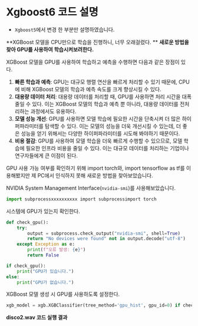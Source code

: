 
# Xgboost6 코드 설명



* `Xgboost5`에서 변경 한 부분만 설명하였습니다.



**XGBoost 모델을 CPU만으로 학습을 진행하니, 너무 오래걸렸다. **
**새로운 방법을 찾아 GPU를 사용하여 학습시켜보려한다.** 



XGBoost 모델을 GPU를 사용하여 학습하고 예측을 수행하면 다음과 같은 장점이 있다.

1. **빠른 학습과 예측**: GPU는 대규모 행렬 연산을 빠르게 처리할 수 있기 때문에, CPU에 비해 XGBoost 모델의 학습과 예측 속도를 크게 향상시킬 수 있다.
2. **대용량 데이터 처리**: 대용량 데이터를 처리할 때, GPU를 사용하면 처리 시간을 대폭 줄일 수 있다. 이는 XGBoost 모델의 학습과 예측 뿐 아니라, 대용량 데이터를 전처리하는 과정에서도 유용하다.
3. **모델 성능 개선**: GPU를 사용하면 모델 학습에 필요한 시간을 단축시켜 더 많은 하이퍼파라미터를 탐색할 수 있다. 이는 모델의 성능을 더욱 개선시킬 수 있는데, 더 좋은 성능을 얻기 위해서는 다양한 하이퍼파라미터를 시도해 봐야하기 때문이다.
4. **비용 절감**: GPU를 사용하여 모델 학습을 더욱 빠르게 수행할 수 있으므로, 모델 학습에 필요한 인프라 비용을 줄일 수 있다. 이는 대규모 데이터를 처리하는 기업이나 연구자들에게 큰 이점이 된다.



GPU 사용 가능 여부를 확인하기 위해 import torch와, import tensorflow as tf를 이용해봤지만 제 PC에서 인식하지 못해 새로운 방법을 찾아보았습니다.



NVIDIA System Management Interface(`nvidia-smi`)를 사용해보았습니다.

```python
import subprocessxxxxxxxxxx import subprocessimport torch
```



시스템에 GPU가 있는지 확인한다.

```python
def check_gpu():
    try:
        output = subprocess.check_output("nvidia-smi", shell=True)
        return "No devices were found" not in output.decode("utf-8")
    except Exception as e:
        print(f"오류 발생: {e}")
        return False

if check_gpu():
    print("GPU가 있습니다.")
else:
    print("GPU가 없습니다.")
```



XGBoost 모델 생성 시 GPU를 사용하도록 설정한다.

```python
xgb_model = xgb.XGBClassifier(tree_method='gpu_hist', gpu_id=0) if check_gpu() else xgb.XGBClassifier()
```







**disco2.wav 코드 실행 결과**

```

```

![]()